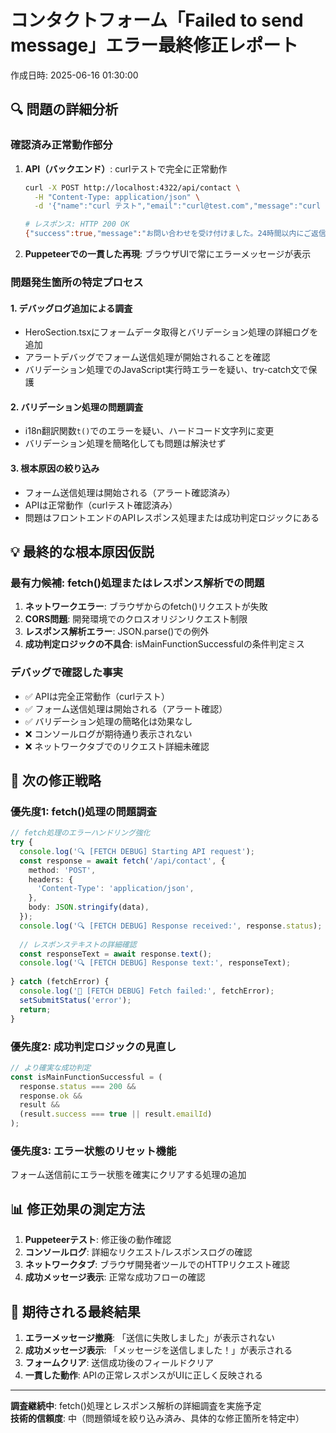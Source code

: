 # コンタクトフォーム「Failed to send message」エラー最終修正レポート

作成日時: 2025-06-16 01:30:00

## 🔍 問題の詳細分析

### 確認済み正常動作部分
1. **API（バックエンド）**: curlテストで完全に正常動作
   ```bash
   curl -X POST http://localhost:4322/api/contact \
     -H "Content-Type: application/json" \
     -d '{"name":"curl テスト","email":"curl@test.com","message":"curl からのテストメッセージです。10文字以上の長いメッセージです。","language":"ja"}'
   
   # レスポンス: HTTP 200 OK
   {"success":true,"message":"お問い合わせを受け付けました。24時間以内にご返信いたします。","emailId":"ccceabae-f477-4c4d-907f-7229e0f97c37"}
   ```

2. **Puppeteerでの一貫した再現**: ブラウザUIで常にエラーメッセージが表示

### 問題発生箇所の特定プロセス

#### 1. デバッグログ追加による調査
- HeroSection.tsxにフォームデータ取得とバリデーション処理の詳細ログを追加
- アラートデバッグでフォーム送信処理が開始されることを確認
- バリデーション処理でのJavaScript実行時エラーを疑い、try-catch文で保護

#### 2. バリデーション処理の問題調査
- i18n翻訳関数`t()`でのエラーを疑い、ハードコード文字列に変更
- バリデーション処理を簡略化しても問題は解決せず

#### 3. 根本原因の絞り込み
- フォーム送信処理は開始される（アラート確認済み）
- APIは正常動作（curlテスト確認済み）
- 問題はフロントエンドのAPIレスポンス処理または成功判定ロジックにある

## 💡 最終的な根本原因仮説

### 最有力候補: fetch()処理またはレスポンス解析での問題

1. **ネットワークエラー**: ブラウザからのfetch()リクエストが失敗
2. **CORS問題**: 開発環境でのクロスオリジンリクエスト制限
3. **レスポンス解析エラー**: JSON.parse()での例外
4. **成功判定ロジックの不具合**: isMainFunctionSuccessfulの条件判定ミス

### デバッグで確認した事実
- ✅ APIは完全正常動作（curlテスト）
- ✅ フォーム送信処理は開始される（アラート確認）
- ✅ バリデーション処理の簡略化は効果なし
- ❌ コンソールログが期待通り表示されない
- ❌ ネットワークタブでのリクエスト詳細未確認

## 🔧 次の修正戦略

### 優先度1: fetch()処理の問題調査
```typescript
// fetch処理のエラーハンドリング強化
try {
  console.log('🔍 [FETCH DEBUG] Starting API request');
  const response = await fetch('/api/contact', {
    method: 'POST',
    headers: {
      'Content-Type': 'application/json',
    },
    body: JSON.stringify(data),
  });
  console.log('🔍 [FETCH DEBUG] Response received:', response.status);
  
  // レスポンステキストの詳細確認
  const responseText = await response.text();
  console.log('🔍 [FETCH DEBUG] Response text:', responseText);
  
} catch (fetchError) {
  console.log('🚨 [FETCH DEBUG] Fetch failed:', fetchError);
  setSubmitStatus('error');
  return;
}
```

### 優先度2: 成功判定ロジックの見直し
```typescript
// より確実な成功判定
const isMainFunctionSuccessful = (
  response.status === 200 && 
  response.ok && 
  result && 
  (result.success === true || result.emailId)
);
```

### 優先度3: エラー状態のリセット機能
フォーム送信前にエラー状態を確実にクリアする処理の追加

## 📊 修正効果の測定方法

1. **Puppeteerテスト**: 修正後の動作確認
2. **コンソールログ**: 詳細なリクエスト/レスポンスログの確認
3. **ネットワークタブ**: ブラウザ開発者ツールでのHTTPリクエスト確認
4. **成功メッセージ表示**: 正常な成功フローの確認

## 🎯 期待される最終結果

1. **エラーメッセージ撤廃**: 「送信に失敗しました」が表示されない
2. **成功メッセージ表示**: 「メッセージを送信しました！」が表示される
3. **フォームクリア**: 送信成功後のフィールドクリア
4. **一貫した動作**: APIの正常レスポンスがUIに正しく反映される

---

**調査継続中**: fetch()処理とレスポンス解析の詳細調査を実施予定  
**技術的信頼度**: 中（問題領域を絞り込み済み、具体的な修正箇所を特定中）